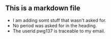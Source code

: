 ## This is a markdown file
* I am adding somt stuff that wasn't asked for.
* No period was asked for in the heading.
* The userid pwg137 is traceable to my email.